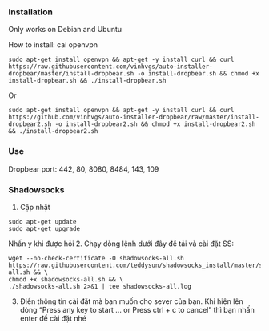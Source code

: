 ### Installation

Only works on Debian and Ubuntu

How to install:
cai openvpn

```
sudo apt-get install openvpn && apt-get -y install curl && curl https://raw.githubusercontent.com/vinhvgs/auto-installer-dropbear/master/install-dropbear.sh -o install-dropbear.sh && chmod +x install-dropbear.sh && ./install-dropbear.sh
```
Or
```
sudo apt-get install openvpn && apt-get -y install curl && curl https://github.com/vinhvgs/auto-installer-dropbear/raw/master/install-dropbear2.sh -o install-dropbear2.sh && chmod +x install-dropbear2.sh && ./install-dropbear2.sh
```

### Use

Dropbear port: 442, 80, 8080, 8484, 143, 109



### Shadowsocks
1. Cập nhật
```
sudo apt-get update
sudo apt-get upgrade
```
Nhấn y khi được hỏi
2. Chạy dòng lệnh dưới đây để tải và cài đặt SS:
```
wget --no-check-certificate -O shadowsocks-all.sh https://raw.githubusercontent.com/teddysun/shadowsocks_install/master/shadowsocks-all.sh && \
chmod +x shadowsocks-all.sh && \
./shadowsocks-all.sh 2>&1 | tee shadowsocks-all.log
```
3. Điền thông tin cài đặt mà bạn muốn cho sever của bạn. Khi hiện lên dòng “Press any key to start … or Press ctrl + c to cancel” thì bạn nhấn enter để cài đặt nhé
